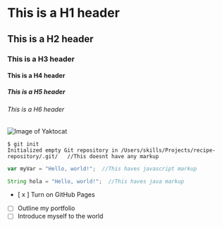 # This is a H1 header
## This is a H2 header
### This is a H3 header
#### This is a H4 header
##### This is a H5 header
###### This is a H6 header

![Image of Yaktocat](https://octodex.github.com/images/yaktocat.png)

```
$ git init
Initialized empty Git repository in /Users/skills/Projects/recipe-repository/.git/   //This doesnt have any markup
```


``` javascript
var myVar = "Hello, world!";  //This haves javascript markup
```

``` java
String hola = "Hello, world!";  //This haves java markup
```


- [ x ] Turn on GitHub Pages
- [ ] Outline my portfolio
- [ ] Introduce myself to the world
